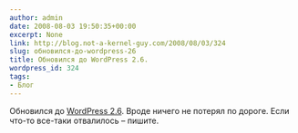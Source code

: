 ```yaml
---
author: admin
date: 2008-08-03 19:50:35+00:00
excerpt: None
link: http://blog.not-a-kernel-guy.com/2008/08/03/324
slug: обновился-до-wordpress-26
title: Обновился до WordPress 2.6.
wordpress_id: 324
tags:
- Блог
---
```


Обновился до [WordPress 2.6](http://wordpress.org/). Вроде ничего не потерял по дороге. Если что-то все-таки отвалилось – пишите.
